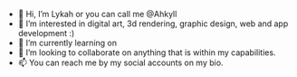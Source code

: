 - 👋 Hi, I’m Lykah or you can call me @Ahkyll
- 👀 I’m interested in digital art, 3d rendering, graphic design, web and app development :)
- 🌱 I’m currently learning on
- 💞️ I’m looking to collaborate on anything that is within my capabilities. 
- 📫 You can reach me by my social accounts on my bio.

<!---
Ahkyll/Ahkyll is a ✨ special ✨ repository because its `README.md` (this file) appears on your GitHub profile.
You can click the Preview link to take a look at your changes.
--->
